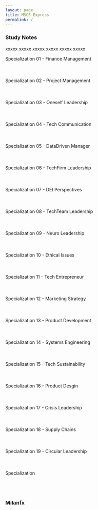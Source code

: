 ```yaml
---
layout: page
title: MSCS Express
permalink: /
---
```


<h3>Study Notes</h3>

xxxxx xxxxx xxxxx xxxxx xxxxx xxxxx

<div>
  <span class="btn spec1"><span class="btn spec2">Specialization 01 - Finance Management</span>
  <br>
  <a href="/03-MSCS-Express/EXCS01/" class="btn cour1"><br></a>
  <a href="/03-MSCS-Express/EXCS02/" class="btn cour2"><br></a>
  <a href="/03-MSCS-Express/EXCS03/" class="btn cour3"><br></a>
  </span>
  <span class="btn spec1"><span class="btn spec2">Specialization 02 - Project Management</span>
  <br>
  <a href="/03-MSCS-Express/EXCS04/" class="btn cour1"><br></a>
  <a href="/03-MSCS-Express/EXCS05/" class="btn cour2"><br></a>
  <a href="/03-MSCS-Express/EXCS06/" class="btn cour2"><br></a>
  </span>
</div>

<div>
  <span class="btn spec1"><span class="btn spec2">Specialization 03 - Oneself Leadership</span>
  <br>
  <a href="/03-MSCS-Express/EXCS07/" class="btn cour1"><br></a>
  <a href="/03-MSCS-Express/EXCS08/" class="btn cour2"><br></a>
  <a href="/03-MSCS-Express/EXCS09/" class="btn cour3"><br></a>
  </span>
  <span class="btn spec1"><span class="btn spec2">Specialization 04 - Tech Communication</span>
  <br>
  <a href="/03-MSCS-Express/EXCS10/" class="btn cour1"><br></a>
  <a href="/03-MSCS-Express/EXCS11/" class="btn cour2"><br></a>
  <a href="/03-MSCS-Express/EXCS12/" class="btn cour3"><br></a>
  </span>
</div>

<div>
  <span class="btn spec1"><span class="btn spec2">Specialization 05 - DataDriven Manager</span>
  <br>
  <a href="/03-MSCS-Express/EXCS13/" class="btn cour1"><br></a>
  <a href="/03-MSCS-Express/EXCS14/" class="btn cour2"><br></a>
  <a href="/03-MSCS-Express/EXCS15/" class="btn cour3"><br></a>
  </span>
  <span class="btn spec1"><span class="btn spec2">Specialization 06 - TechFirm Leadership</span>
  <br>
  <a href="/03-MSCS-Express/EXCS16/" class="btn cour1"><br></a>
  <a href="/03-MSCS-Express/EXCS17/" class="btn cour2"><br></a>
  <a href="/03-MSCS-Express/EXCS18/" class="btn cour3"><br></a>
  </span>
</div>

<div>
  <span class="btn spec1"><span class="btn spec2">Specialization 07 - DEI Perspectives</span>
  <br>
  <a href="/03-MSCS-Express/EXCS19/" class="btn cour1"><br></a>
  <a href="/03-MSCS-Express/EXCS20/" class="btn cour2"><br></a>
  <a href="/03-MSCS-Express/EXCS21/" class="btn cour3"><br></a>
  </span>
  <span class="btn spec1"><span class="btn spec2">Specialization 08 - TechTeam Leadership</span>
  <br>
  <a href="/03-MSCS-Express/EXCS22/" class="btn cour1"><br></a>
  <a href="/03-MSCS-Express/EXCS23/" class="btn cour2"><br></a>
  <a href="/03-MSCS-Express/EXCS24/" class="btn cour3"><br></a>
  </span>
</div>

<div>
  <span class="btn spec1"><span class="btn spec2">Specialization 09 - Neuro Leadership</span>
  <br>
  <a href="/03-MSCS-Express/EXCS25/" class="btn cour1"><br></a>
  <a href="/03-MSCS-Express/EXCS26/" class="btn cour2"><br></a>
  <a href="/03-MSCS-Express/EXCS27/" class="btn cour3"><br></a>
  </span>
  <span class="btn spec1"><span class="btn spec2">Specialization 10 - Ethical Issues</span>
  <br>
  <a href="/03-MSCS-Express/EXCS28/" class="btn cour1"><br></a>
  <a href="/03-MSCS-Express/EXCS29/" class="btn cour2"><br></a>
  <a href="/03-MSCS-Express/EXCS30/" class="btn cour3"><br></a>
  </span>
</div>

<div>
  <span class="btn spec1"><span class="btn spec2">Specialization 11 - Tech Entrepreneur</span>
  <br>
  <a href="/03-MSCS-Express/EXCS31/" class="btn cour1"><br></a>
  <a href="/03-MSCS-Express/EXCS32/" class="btn cour2"><br></a>
  <a href="/03-MSCS-Express/EXCS33/" class="btn cour3"><br></a>
  </span>
  <span class="btn spec1"><span class="btn spec2">Specialization 12 - Marketing Strategy</span>
  <br>
  <a href="/03-MSCS-Express/EXCS34/" class="btn cour1"><br></a>
  <a href="/03-MSCS-Express/EXCS35/" class="btn cour2"><br></a>
  <a href="/03-MSCS-Express/EXCS36/" class="btn cour3"><br></a>
  </span>
</div>

<div>
  <span class="btn spec1"><span class="btn spec2">Specialization 13 - Product Development</span>
  <br>
  <a href="/03-MSCS-Express/EXCS37/" class="btn cour1"><br></a>
  <a href="/03-MSCS-Express/EXCS38/" class="btn cour2"><br></a>
  <a href="/03-MSCS-Express/EXCS39/" class="btn cour3"><br></a>
  </span>
  <span class="btn spec1"><span class="btn spec2">Specialization 14 - Systems Engineering</span>
  <br>
  <a href="/03-MSCS-Express/EXCS40/" class="btn cour1"><br></a>
  <a href="/03-MSCS-Express/EXCS41/" class="btn cour2"><br></a>
  <a href="/03-MSCS-Express/EXCS42/" class="btn cour3"><br></a>
  </span>
</div>

<div>
  <span class="btn spec1"><span class="btn spec2">Specialization 15 - Tech Sustainability</span>
  <br>
  <a href="/03-MSCS-Express/EXCS43/" class="btn cour1"><br></a>
  <a href="/03-MSCS-Express/EXCS44/" class="btn cour2"><br></a>
  <a href="/03-MSCS-Express/EXCS45/" class="btn cour3"><br></a>
  </span>
  <span class="btn spec1"><span class="btn spec2">Specialization 16 - Product Desgin</span>
  <br>
  <a href="/03-MSCS-Express/EXCS46/" class="btn cour1"><br></a>
  <a href="/03-MSCS-Express/EXCS47/" class="btn cour2"><br></a>
  <a href="/03-MSCS-Express/EXCS48/" class="btn cour3"><br></a>
  </span>
</div>

<div>
  <span class="btn spec1"><span class="btn spec2">Specialization 17 - Crisis Leadership</span>
  <br>
  <a href="/03-MSCS-Express/EXCS49/" class="btn cour1"><br></a>
  <a href="/03-MSCS-Express/EXCS50/" class="btn cour2"><br></a>
  <a href="/03-MSCS-Express/EXCS51/" class="btn cour3"><br></a>
  </span>
  <span class="btn spec1"><span class="btn spec2">Specialization 18 - Supply Chains</span>
  <br>
  <a href="/03-MSCS-Express/EXCS52/" class="btn cour1"><br></a>
  <a href="/03-MSCS-Express/EXCS53/" class="btn cour2"><br></a>
  <a href="/03-MSCS-Express/EXCS54/" class="btn cour3"><br></a>
  </span>
</div>

<div>
  <span class="btn spec1"><span class="btn spec2">Specialization 19 - Circular Leadership</span>
  <br>
  <a href="/03-MSCS-Express/EXCS55/" class="btn cour1"><br></a>
  <a href="/03-MSCS-Express/EXCS56/" class="btn cour2"><br></a>
  <a href="/03-MSCS-Express/EXCS57/" class="btn cour3"><br></a>
  </span>
  <span class="btn spec1"><span class="btn spec2">Specialization</span>
  <br>
  <a href="" class="btn cour1"><br></a>
  <a href="" class="btn cour2"><br></a>
  <a href="" class="btn cour3"><br></a>
  </span>
</div>

<h3>Milanfx</h3>
